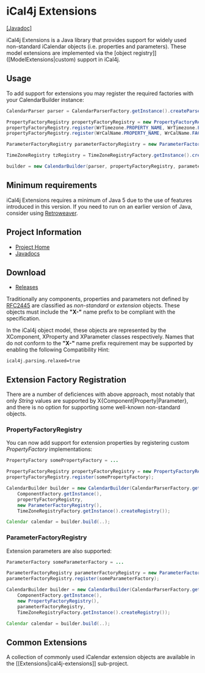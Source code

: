 # iCal4j Extensions

[[Javadoc]](https://javadoc.io/doc/org.mnode.ical4j/ical4j-extensions)

iCal4j Extensions is a Java library that provides support for widely used non-standard iCalendar objects (i.e. properties and parameters). These model extensions are implemented via the [object registry]]([ModelExtensions|custom) support in iCal4j.

## Usage

To add support for extensions you may register the required factories with your CalendarBuilder instance:

```java
CalendarParser parser = CalendarParserFactory.getInstance().createParser();

PropertyFactoryRegistry propertyFactoryRegistry = new PropertyFactoryRegistry();
propertyFactoryRegistry.register(WrTimezone.PROPERTY_NAME, WrTimezone.FACTORY);
propertyFactoryRegistry.register(WrCalName.PROPERTY_NAME, WrCalName.FACTORY);

ParameterFactoryRegistry parameterFactoryRegistry = new ParameterFactoryRegistry();

TimeZoneRegistry tzRegistry = TimeZoneRegistryFactory.getInstance().createRegistry();

builder = new CalendarBuilder(parser, propertyFactoryRegistry, parameterFactoryRegistry, tzRegistry);
```

## Minimum requirements

iCal4j Extensions requires a minimum of Java 5 due to the use of features introduced in this version. If you need to run on an earlier version of Java, consider using [Retroweaver](http://retroweaver.sourceforge.net).

## Project Information

* [Project Home](http://github.com/ical4j/ical4j-extensions/)
* [Javadocs](http://ical4j.github.io/docs/ical4j-extensions/api/)

## Download

* [Releases](https://bintray.com/ical4j/maven/ical4j-extensions)

Traditionally any components, properties and parameters not defined by [RFC2445](http://www.ietf.org/rfc/rfc2445.txt) are classified as <em>non-standard</em> or <em>extension</em> objects. These objects must include the <strong>"X-"</strong> name prefix to be compliant with the specification.

In the iCal4j object model, these objects are represented by the XComponent, XProperty and XParameter classes respectively. Names that do not conform to the <strong>"X-"</strong> name prefix requirement may be supported by enabling the following Compatibility Hint:

```properties
ical4j.parsing.relaxed=true
```

##  Extension Factory Registration 

There are a number of deficiences with above approach, most notably that only <em>String</em> values are supported by X{Component|Property|Parameter}, and there is no option for supporting some well-known non-standard objects.

###  PropertyFactoryRegistry 

You can now add support for extension properties by registering custom <em>PropertyFactory</em> implementations:

```java
PropertyFactory somePropertyFactory = ...

PropertyFactoryRegistry propertyFactoryRegistry = new PropertyFactoryRegistry();
propertyFactoryRegistry.register(somePropertyFactory);

CalendarBuilder builder = new CalendarBuilder(CalendarParserFactory.getInstance().createParser(),
    ComponentFactory.getInstance(),
    propertyFactoryRegistry,
    new ParameterFactoryRegistry(),
    TimeZoneRegistryFactory.getInstance().createRegistry());

Calendar calendar = builder.build(..);
```

###  ParameterFactoryRegistry 

Extension parameters are also supported:

```java
ParameterFactory someParameterFactory = ...

ParameterFactoryRegistry parameterFactoryRegistry = new ParameterFactoryRegistry();
parameterFactoryRegistry.register(someParameterFactory);

CalendarBuilder builder = new CalendarBuilder(CalendarParserFactory.getInstance().createParser(),
    ComponentFactory.getInstance(),
    new PropertyFactoryRegistry(),
    parameterFactoryRegistry,
    TimeZoneRegistryFactory.getInstance().createRegistry());

Calendar calendar = builder.build(..);
```

##  Common Extensions 

A collection of commonly used iCalendar extension objects are available in the [[Extensions|ical4j-extensions]] sub-project.
